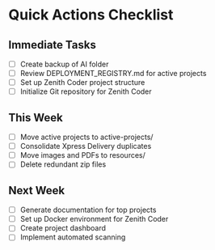 # Quick Actions Checklist

## Immediate Tasks
- [ ] Create backup of AI folder
- [ ] Review DEPLOYMENT_REGISTRY.md for active projects
- [ ] Set up Zenith Coder project structure
- [ ] Initialize Git repository for Zenith Coder

## This Week
- [ ] Move active projects to active-projects/
- [ ] Consolidate Xpress Delivery duplicates
- [ ] Move images and PDFs to resources/
- [ ] Delete redundant zip files

## Next Week
- [ ] Generate documentation for top projects
- [ ] Set up Docker environment for Zenith Coder
- [ ] Create project dashboard
- [ ] Implement automated scanning
